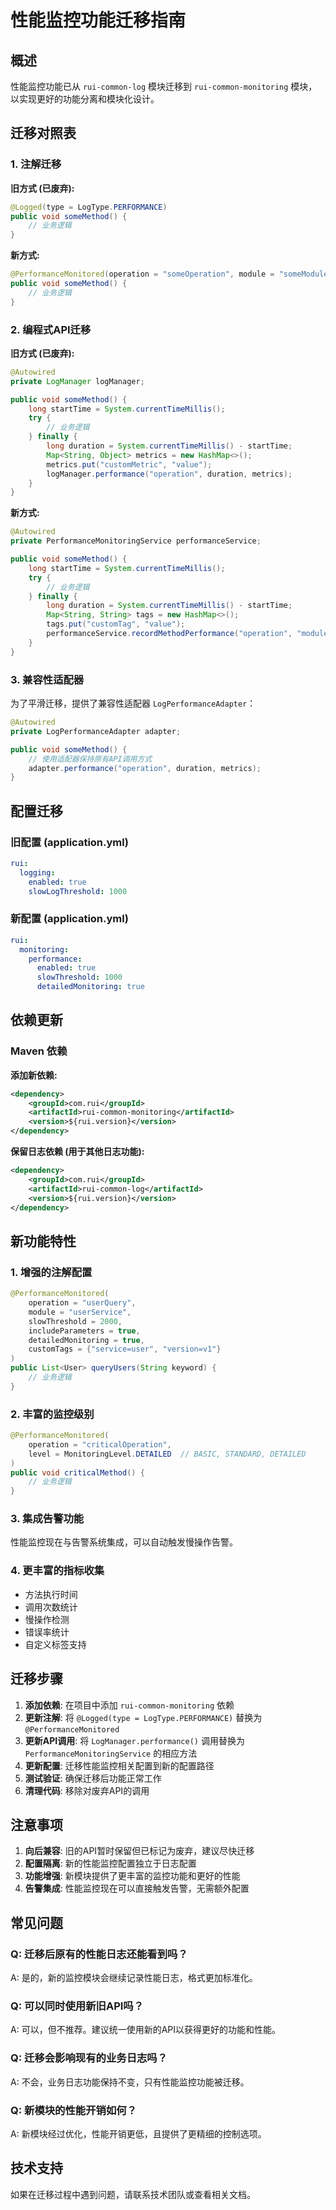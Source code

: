 # 性能监控功能迁移指南

## 概述

性能监控功能已从 `rui-common-log` 模块迁移到 `rui-common-monitoring` 模块，以实现更好的功能分离和模块化设计。

## 迁移对照表

### 1. 注解迁移

**旧方式 (已废弃):**
```java
@Logged(type = LogType.PERFORMANCE)
public void someMethod() {
    // 业务逻辑
}
```

**新方式:**
```java
@PerformanceMonitored(operation = "someOperation", module = "someModule")
public void someMethod() {
    // 业务逻辑
}
```

### 2. 编程式API迁移

**旧方式 (已废弃):**
```java
@Autowired
private LogManager logManager;

public void someMethod() {
    long startTime = System.currentTimeMillis();
    try {
        // 业务逻辑
    } finally {
        long duration = System.currentTimeMillis() - startTime;
        Map<String, Object> metrics = new HashMap<>();
        metrics.put("customMetric", "value");
        logManager.performance("operation", duration, metrics);
    }
}
```

**新方式:**
```java
@Autowired
private PerformanceMonitoringService performanceService;

public void someMethod() {
    long startTime = System.currentTimeMillis();
    try {
        // 业务逻辑
    } finally {
        long duration = System.currentTimeMillis() - startTime;
        Map<String, String> tags = new HashMap<>();
        tags.put("customTag", "value");
        performanceService.recordMethodPerformance("operation", "module", duration, tags);
    }
}
```

### 3. 兼容性适配器

为了平滑迁移，提供了兼容性适配器 `LogPerformanceAdapter`：

```java
@Autowired
private LogPerformanceAdapter adapter;

public void someMethod() {
    // 使用适配器保持原有API调用方式
    adapter.performance("operation", duration, metrics);
}
```

## 配置迁移

### 旧配置 (application.yml)
```yaml
rui:
  logging:
    enabled: true
    slowLogThreshold: 1000
```

### 新配置 (application.yml)
```yaml
rui:
  monitoring:
    performance:
      enabled: true
      slowThreshold: 1000
      detailedMonitoring: true
```

## 依赖更新

### Maven 依赖

**添加新依赖:**
```xml
<dependency>
    <groupId>com.rui</groupId>
    <artifactId>rui-common-monitoring</artifactId>
    <version>${rui.version}</version>
</dependency>
```

**保留日志依赖 (用于其他日志功能):**
```xml
<dependency>
    <groupId>com.rui</groupId>
    <artifactId>rui-common-log</artifactId>
    <version>${rui.version}</version>
</dependency>
```

## 新功能特性

### 1. 增强的注解配置

```java
@PerformanceMonitored(
    operation = "userQuery",
    module = "userService",
    slowThreshold = 2000,
    includeParameters = true,
    detailedMonitoring = true,
    customTags = {"service=user", "version=v1"}
)
public List<User> queryUsers(String keyword) {
    // 业务逻辑
}
```

### 2. 丰富的监控级别

```java
@PerformanceMonitored(
    operation = "criticalOperation",
    level = MonitoringLevel.DETAILED  // BASIC, STANDARD, DETAILED
)
public void criticalMethod() {
    // 业务逻辑
}
```

### 3. 集成告警功能

性能监控现在与告警系统集成，可以自动触发慢操作告警。

### 4. 更丰富的指标收集

- 方法执行时间
- 调用次数统计
- 慢操作检测
- 错误率统计
- 自定义标签支持

## 迁移步骤

1. **添加依赖**: 在项目中添加 `rui-common-monitoring` 依赖
2. **更新注解**: 将 `@Logged(type = LogType.PERFORMANCE)` 替换为 `@PerformanceMonitored`
3. **更新API调用**: 将 `LogManager.performance()` 调用替换为 `PerformanceMonitoringService` 的相应方法
4. **更新配置**: 迁移性能监控相关配置到新的配置路径
5. **测试验证**: 确保迁移后功能正常工作
6. **清理代码**: 移除对废弃API的调用

## 注意事项

1. **向后兼容**: 旧的API暂时保留但已标记为废弃，建议尽快迁移
2. **配置隔离**: 新的性能监控配置独立于日志配置
3. **功能增强**: 新模块提供了更丰富的监控功能和更好的性能
4. **告警集成**: 性能监控现在可以直接触发告警，无需额外配置

## 常见问题

### Q: 迁移后原有的性能日志还能看到吗？
A: 是的，新的监控模块会继续记录性能日志，格式更加标准化。

### Q: 可以同时使用新旧API吗？
A: 可以，但不推荐。建议统一使用新的API以获得更好的功能和性能。

### Q: 迁移会影响现有的业务日志吗？
A: 不会，业务日志功能保持不变，只有性能监控功能被迁移。

### Q: 新模块的性能开销如何？
A: 新模块经过优化，性能开销更低，且提供了更精细的控制选项。

## 技术支持

如果在迁移过程中遇到问题，请联系技术团队或查看相关文档。